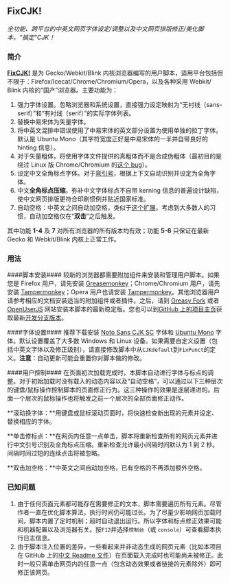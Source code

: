 ## FixCJK!
*全功能、跨平台的中英文网页字体设定/调整以及中文网页排版修正/美化脚本，“搞定”CJK！*

### 简介
**[FixCJK!](https://github.com/stecue/fixcjk/)** 是为 Gecko&#8203;/&#8203;Webkit&#8203;/&#8203;Blink 内核浏览器编写的用户脚本，适用平台包括但不限于：Firefox&#8203;/&#8203;Icecat&#8203;/&#8203;Chrome&#8203;/&#8203;Chromium&#8203;/&#8203;Opera，以及各种采用 Webkit&#8203;/&#8203;Blink 内核的“国产”浏览器。主要功能为：

1. 强力字体设置。忽略浏览器和系统设置，直接强力设定映射为“无衬线（sans-serif）”和“有衬线（serif）”的实际字体列表。
2. 替换中易宋体为矢量字体。
3. 将中英文混排中错误使用了中易宋体的英文部分设置为使用单独的拉丁字体。默认是 Ubuntu Mono（其字符宽度正好是中易宋体的一半并自带良好的 hinting 信息）。
4. 对于矢量粗体，将使用字体文件提供的真粗体而不是合成伪粗体（最初目的是绕过 Linux 版 Chrome&#8203;/&#8203;Chromium 的[这个 bug](https://bugs.chromium.org/p/chromium/issues/detail?id=448478)）。
5. 设定中文全角标点字体。对于[弯引号](https://www.zhihu.com/question/19616011)，根据上下文自动识别并设定为全角字体。
6. 中文**全角标点压缩**。弥补中文字体标点不自带 kerning 信息的普遍设计缺陷，使中文网页排版更符合印刷惯例并贴近国家标准。
7. 自动空格：中英文之间自动加空格，类似于[这个扩展](https://chrome.google.com/webstore/detail/%E7%82%BA%E4%BB%80%E9%BA%BC%E4%BD%A0%E5%80%91%E5%B0%B1%E6%98%AF%E4%B8%8D%E8%83%BD%E5%8A%A0%E5%80%8B%E7%A9%BA%E6%A0%BC%E5%91%A2%EF%BC%9F/paphcfdffjnbcgkokihcdjliihicmbpd/reviews?hl=zh-CN)。考虑到大多数人的习惯，自动加空格仅在“**双击**”之后触发。

其中功能 **1-4** 及 **7** 对所有浏览器的所有版本均有效；功能 **5-6** 只保证在最新 Gecko 和 Webkit/Blink 内核上正常工作。

### 用法
####脚本安装####
较新的浏览器都需要附加组件来安装和管理用户脚本。如果您是 Firefox 用户，请先安装 [Greasemonkey](https://addons.mozilla.org/en-US/firefox/addon/greasemonkey/)；Chrome&#8203;/&#8203;Chromium 用户，请先安装 [Tampermonkey](https://chrome.google.com/webstore/detail/tampermonkey/dhdgffkkebhmkfjojejmpbldmpobfkfo)；Opera 用户也请安装 [Tampermonkey](https://addons.opera.com/en/extensions/details/tampermonkey-beta/)。其他浏览器用户请参考相应的文档安装适当的附加组件或者插件。之后，请到 [Greasy Fork](https://greasyfork.org/zh-CN/scripts/19812-fixcjk) 或者 [OpenUserJS](https://openuserjs.org/scripts/stecuegmail.com/FixCJK!) 网站安装本脚本的最新稳定版。您也可以到[GitHub 上的项目主页](https://github.com/stecue/fixcjk/)获取最新[开发分支版本](https://github.com/stecue/fixcjk/tree/1.0.x)。

####字体设置####
推荐下载安装 [Noto Sans CJK SC](https://www.google.com/get/noto/help/cjk/) 字体和 [Ubuntu Mono](https://www.google.com/fonts/specimen/Ubuntu+Mono) 字体。默认设置覆盖了大多数 Windows 和 Linux 设备。如果需要自定义设置（包括中英文字体以及修正级别），请直接修改脚本中从`CJKdefault`到`FixPunct`的定义。**注意**：自动更新可能会重置你对脚本做的修改。

####用户控制####
在页面初次加载完成时，本脚本自动进行字体与标点的调整。对于初始加载时没有载入的动态内容以及“自动空格”，可以通过以下三种层次的键盘/鼠标操作控制脚本的页面修正行为。这三种操作的效果是逐层递进的。后面一个层次的鼠标操作也将触发之前一个层次的全部页面修正动作。

**滚动换字体：**用键盘或鼠标滚动页面时，将快速检查新出现的元素并设定、替换相应的字体。

**单击修标点：**在网页内任意一点单击，脚本将重新检查所有的网页元素并进行中文引号识别及全角标点压缩。重新检查允许最小间隔时间默认为 1 到 2 秒。间隔时间过短的连续点击将被忽略。

**双击加空格：**中英文之间自动加空格，已有空格的不再添加额外空格。

### 已知问题

1. 由于任何页面元素都可能存在需要修正的文本，脚本需要遍历所有元素。尽管作者一直在优化脚本算法，执行时间仍可能过长。为了尽量少影响网页加载时间，脚本内置了定时机制；超时自动退出运行。所以字体和标点修正效果可能和机器配置以及浏览器有关。按`F12`并选择`控制台`（或 `console`）可查看脚本执行日志信息。
2. 由于脚本注入位置的差异，一些看起来并非动态生成的网页元素（比如本项目在 GitHub 上的[中文 Readme 文件](https://github.com/stecue/fixcjk/blob/master/README.md)）在页面载入完成时也可能尚未被修正。此时一般只需单击网页内的任意一点（包含动态效果或者链接的元素除外）即可修正该网页。
